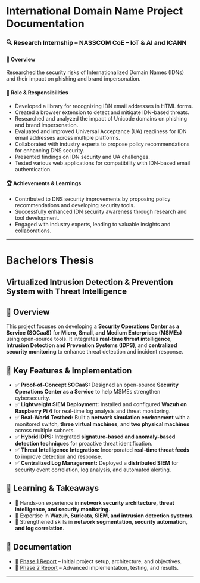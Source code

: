 #  International Domain Name Project Documentation

### 🔍 Research Internship – NASSCOM CoE – IoT & AI and ICANN    

#### 📌 Overview  
Researched the security risks of Internationalized Domain Names (IDNs) and their impact on phishing and brand impersonation.  

#### 🔧 Role & Responsibilities 
- Developed a library for recognizing IDN email addresses in HTML forms.  
- Created a browser extension to detect and mitigate IDN-based threats.  
- Researched and analyzed the impact of Unicode domains on phishing and brand impersonation.  
- Evaluated and improved Universal Acceptance (UA) readiness for IDN email addresses across multiple platforms.  
- Collaborated with industry experts to propose policy recommendations for enhancing DNS security.  
- Presented findings on IDN security and UA challenges.  
- Tested various web applications for compatibility with IDN-based email authentication.  

#### 🏆 Achievements & Learnings 
- Contributed to DNS security improvements by proposing policy recommendations and developing security tools.  
- Successfully enhanced IDN security awareness through research and tool development.  
- Engaged with industry experts, leading to valuable insights and collaborations.  
---
# Bachelors Thesis
## Virtualized Intrusion Detection & Prevention System with Threat Intelligence

## 📌 Overview  
This project focuses on developing a **Security Operations Center as a Service (SOCaaS)** for **Micro, Small, and Medium Enterprises (MSMEs)** using open-source tools. It integrates **real-time threat intelligence**, **Intrusion Detection and Prevention Systems (IDPS)**, and **centralized security monitoring** to enhance threat detection and incident response.  

## 🔧 Key Features & Implementation  
- ✅ **Proof-of-Concept SOCaaS:** Designed an open-source **Security Operations Center as a Service** to help MSMEs strengthen cybersecurity.  
- ✅ **Lightweight SIEM Deployment:** Installed and configured **Wazuh on Raspberry Pi 4** for real-time log analysis and threat monitoring.  
- ✅ **Real-World Testbed:** Built a **network simulation environment** with a monitored switch, **three virtual machines**, and **two physical machines** across multiple subnets.  
- ✅ **Hybrid IDPS:** Integrated **signature-based and anomaly-based detection techniques** for proactive threat identification.  
- ✅ **Threat Intelligence Integration:** Incorporated **real-time threat feeds** to improve detection and response.  
- ✅ **Centralized Log Management:** Deployed a **distributed SIEM** for security event correlation, log analysis, and automated alerting.  

## 📖 Learning & Takeaways  
- 🔹 Hands-on experience in **network security architecture, threat intelligence, and security monitoring**.  
- 🔹 Expertise in **Wazuh, Suricata, SIEM, and intrusion detection systems**.  
- 🔹 Strengthened skills in **network segmentation, security automation, and log correlation**.  

## 📂 Documentation  
- 📄 [Phase 1 Report](https://github.com/Farru19/Personal/blob/169af41d0a2a905d997e091bbb5d0f8cf9129801/Bachelors%20Thesis/Phase%201.pdf) – Initial project setup, architecture, and objectives.  
- 📄 [Phase 2 Report](https://github.com/Farru19/Personal/blob/169af41d0a2a905d997e091bbb5d0f8cf9129801/Bachelors%20Thesis/Phase%202.pdf) – Advanced implementation, testing, and results.  
---
